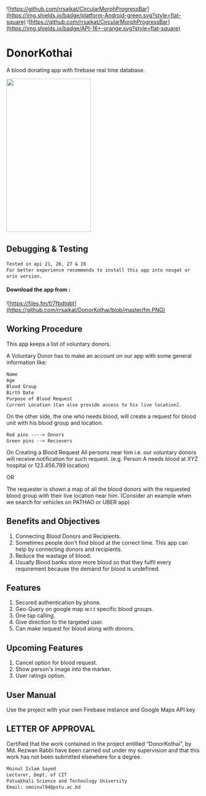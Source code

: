 ![https://github.com/rrsaikat/CircularMorphProgressBar](https://img.shields.io/badge/platform-Android-green.svg?style=flat-square)
![https://github.com/rrsaikat/CircularMorphProgressBar](https://img.shields.io/badge/API-16+-orange.svg?style=flat-square)
# DonorKothai
A blood donating app with firebase real time database.

<p align="start">
  <img src="https://github.com/rrsaikat/DonorKothai/blob/master/searchDonor.gif" height="400" width="220"/>
</p>

## Debugging & Testing
    Tested in api 21, 26, 27 & 28
    For better experience recommends to install this app into nougat or orio version.
      
#### Download the app from :
![https://files.fm/f/7fbdtqbt](https://github.com/rrsaikat/DonorKothai/blob/master/fm.PNG)

## Working Procedure
This app keeps a list of voluntary donors.

A Voluntary Donor has to make an account on our app with some general information like:

    Name
    Age
    Blood Group
    Birth Date
    Purpose of Blood Request
    Current Location [Can also provide access to his live location].
On the other side, the one who needs blood, will create a request for blood unit with his blood group and location.

    Red pins ----> Donors
    Green pins --> Recievers
                    
On Creating a Blood Request
All persons near him i.e. our voluntary donors will receive notification for such request. (e.g. Person A needs blood at XYZ hospital or 123.456.789 location)

OR

The requester is shown a map of all the blood donors with the requested blood group with their live location near him. (Consider an example when we search for vehicles on PATHAO or UBER app)

## Benefits and Objectives
 1. Connecting Blood Donors and Recipients.
 2. Sometimes people don't find blood at the correct time. This app can help by connecting donors and recipients.
 3. Reduce the wastage of blood.
 4. Usually Blood banks store more blood so that they fulfil every requirement because the demand for blood is undefined.

## Features
 1. Secured authentication by phone.
 2. Geo-Query on google map w.r.t specific blood groups.
 2. One tap calling.
 3. Give direction to the targeted user.
 4. Can make request for blood along with donors.

## Upcoming Features
 1. Cancel option for blood request.
 2. Show person's image into the marker.
 3. User ratings option.
   
## User Manual
Use the project with your own Firebase instance and Google Maps API key

## LETTER OF APPROVAL
Certified that the work contained in the project entitled “DonorKothai”, by Md. Rezwan Rabbi have been carried out under my supervision and that this work has not been submitted elsewhere for a degree.

    Moinul Islam Sayed 
    Lecturer, Dept. of CIT        
    Patuakhali Science and Technology University                        		
    Email: smoinul94@pstu.ac.bd
